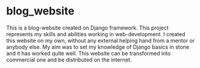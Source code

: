 # blog_website

This is a blog-website created on Django framework. This project represents my skills and abilities working in web-development. 
I created this website on my own, without any external helping hand from a mentor or anybody else.
My aim was to set my knowledge of Django basics in stone and it has worked quite well. 
This website can be transformed into commercial one and be distributed on the internet. 
